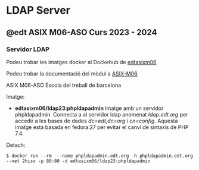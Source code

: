 # LDAP Server
## @edt ASIX M06-ASO Curs 2023 - 2024
### Servidor LDAP

Podeu trobar les imatges docker al Dockehub de [edtasixm06](https://hub.docker.com/u/edtasixm06/)

Podeu trobar la documentació del mòdul a [ASIX-M06](https://sites.google.com/site/asixm06edt/)

ASIX M06-ASO Escola del treball de barcelona

Imatge:

* **edtasixm06/ldap23:phpldapadmin** Imatge amb un servidor phpldapadmin. Connecta a al servidor ldap
  anomenat *ldap.edt.org* per accedir a les bases de dades *dc=edt,dc=org* i *cn=config*. Aquesta imatge
  està basada en fedora:27 per evitar el canvi de sintaxis de PHP 7.4.


Detach:
```
$ docker run --rm  --name phpldapadmin.edt.org -h phpldapadmin.edt.org --net 2hisx -p 80:80 -d edtasixm06/ldap23:phpldapadmin 
```


